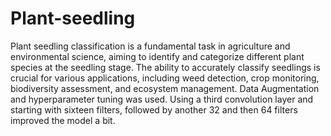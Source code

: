 # Plant-seedling
Plant seedling classification is a fundamental task in agriculture and environmental science, aiming to identify and categorize different plant species at the seedling stage. The ability to accurately classify seedlings is crucial for various applications, including weed detection, crop monitoring, biodiversity assessment, and ecosystem management.
Data Augmentation and hyperparameter tuning was used.
Using a third convolution layer and starting with sixteen filters, followed by another 32 and then 64 filters improved the model a bit.
